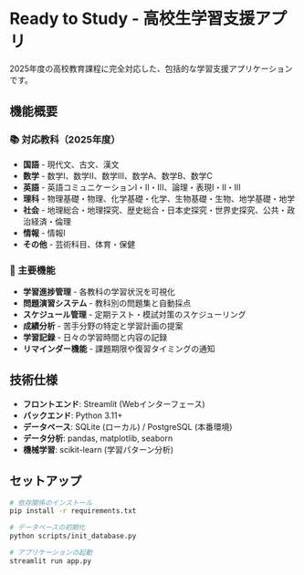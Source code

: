 # Ready to Study - 高校生学習支援アプリ

2025年度の高校教育課程に完全対応した、包括的な学習支援アプリケーションです。

## 機能概要

### 📚 対応教科（2025年度）
- **国語** - 現代文、古文、漢文
- **数学** - 数学I、数学II、数学III、数学A、数学B、数学C
- **英語** - 英語コミュニケーションI・II・III、論理・表現I・II・III
- **理科** - 物理基礎・物理、化学基礎・化学、生物基礎・生物、地学基礎・地学
- **社会** - 地理総合・地理探究、歴史総合・日本史探究・世界史探究、公共・政治経済・倫理
- **情報** - 情報I
- **その他** - 芸術科目、体育・保健

### 🎯 主要機能
- **学習進捗管理** - 各教科の学習状況を可視化
- **問題演習システム** - 教科別の問題集と自動採点
- **スケジュール管理** - 定期テスト・模試対策のスケジューリング
- **成績分析** - 苦手分野の特定と学習計画の提案
- **学習記録** - 日々の学習時間と内容の記録
- **リマインダー機能** - 課題期限や復習タイミングの通知

## 技術仕様
- **フロントエンド**: Streamlit (Webインターフェース)
- **バックエンド**: Python 3.11+
- **データベース**: SQLite (ローカル) / PostgreSQL (本番環境)
- **データ分析**: pandas, matplotlib, seaborn
- **機械学習**: scikit-learn (学習パターン分析)

## セットアップ

```bash
# 依存関係のインストール
pip install -r requirements.txt

# データベースの初期化
python scripts/init_database.py

# アプリケーションの起動
streamlit run app.py
```